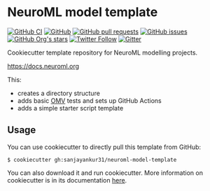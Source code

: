 # NeuroML model template

[![GitHub CI](https://github.com/sanjayankur31/neuroml-model-template/actions/workflows/ci.yml/badge.svg)](https://github.com/sanjayankur31/neuroml-model-template/actions/workflows/ci.yml)
[![GitHub](https://img.shields.io/github/license/sanjayankur31/neuroml-model-template)](https://github.com/sanjayankur31/neuroml-model-template/blob/master/LICENSE.lesser)
[![GitHub pull requests](https://img.shields.io/github/issues-pr/sanjayankur31/neuroml-model-template)](https://github.com/sanjayankur31/neuroml-model-template/pulls)
[![GitHub issues](https://img.shields.io/github/issues/sanjayankur31/neuroml-model-template)](https://github.com/sanjayankur31/neuroml-model-template/issues)
[![GitHub Org's stars](https://img.shields.io/github/stars/NeuroML?style=social)](https://github.com/NeuroML)
[![Twitter Follow](https://img.shields.io/twitter/follow/NeuroML?style=social)](https://twitter.com/NeuroML)
[![Gitter](https://badges.gitter.im/NeuroML/community.svg)](https://gitter.im/NeuroML/community?utm_source=badge&utm_medium=badge&utm_campaign=pr-badge)

Cookiecutter template repository for NeuroML modelling projects.

https://docs.neuroml.org

This:

- creates a directory structure
- adds basic [OMV](https://github.com/OpenSourceBrain/osb-model-validation) tests and sets up GitHub Actions
- adds a simple starter script template

## Usage

You can use cookiecutter to directly pull this template from GitHub:


```
$ cookiecutter gh:sanjayankur31/neuroml-model-template
```

You can also download it and run cookiecutter.
More information on cookiecutter is in its documentation [here](https://cookiecutter.readthedocs.io/en/stable/usage.html).

